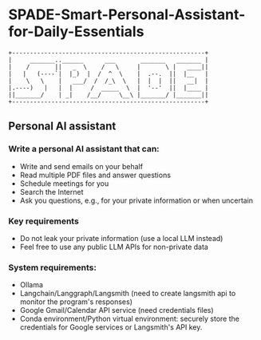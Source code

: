 # SPADE-Smart-Personal-Assistant-for-Daily-Essentials
```
+------------------------------------------------------+
|     _______..______      ___       _______   _______ |
|    /       ||   _  \    /   \     |       \ |   ____||
|   |   (----`|  |_)  |  /  ^  \    |  .--.  ||  |__   |
|    \   \    |   ___/  /  /_\  \   |  |  |  ||   __|  |
|.----)   |   |  |     /  _____  \  |  '--'  ||  |____ |
||_______/    | _|    /__/     \__\ |_______/ |_______||
+------------------------------------------------------+
```
## Personal AI assistant
### Write a personal AI assistant that can:
  * Write and send emails on your behalf
  * Read multiple PDF files and answer questions
  * Schedule meetings for you
  * Search the Internet
  * Ask you questions, e.g., for your private information or when uncertain

### Key requirements
  * Do not leak your private information (use a local LLM instead)
  * Feel free to use any public LLM APIs for non-private data

### System requirements:
  * Ollama
  * Langchain/Langgraph/Langsmith (need to create langsmith api to monitor the program's responses)
  * Google Gmail/Calendar API service (need credentials files)
  * Conda environment/Python virtual environment: securely store the credentials for Google services or Langsmith's API key.